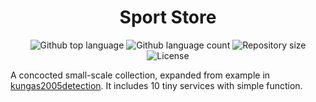 <h1 align="center">Sport Store</h1>

<p align="center">
  <img alt="Github top language" src="https://img.shields.io/github/languages/top/FerdinandSukhoi/sportstore?color=56BEB8">

  <img alt="Github language count" src="https://img.shields.io/github/languages/count/FerdinandSukhoi/sportstore?color=56BEB8">

  <img alt="Repository size" src="https://img.shields.io/github/repo-size/FerdinandSukhoi/sportstore?color=56BEB8">

  <img alt="License" src="https://img.shields.io/github/license/FerdinandSukhoi/sportstore?color=56BEB8">

  <!-- <img alt="Github issues" src="https://img.shields.io/github/issues/FerdinandSukhoi/sportstore?color=56BEB8" /> -->

  <!-- <img alt="Github forks" src="https://img.shields.io/github/forks/FerdinandSukhoi/sportstore?color=56BEB8" /> -->

  <!-- <img alt="Github stars" src="https://img.shields.io/github/stars/FerdinandSukhoi/sportstore?color=56BEB8" /> -->
</p>

A concocted small-scale collection, expanded from example in [kungas2005detection](https://ieeexplore.ieee.org/document/1592450). It includes 10 tiny services with simple function.
